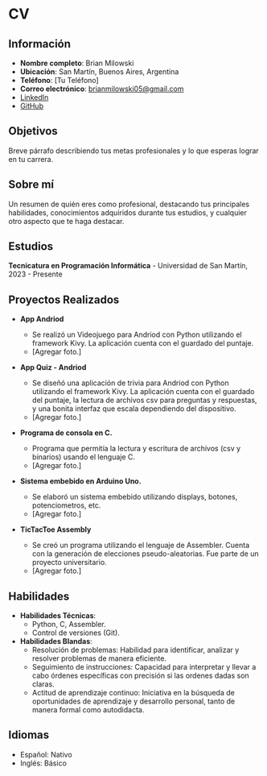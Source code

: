 # CV

## Información
- **Nombre completo**: Brian Milowski
- **Ubicación**: San Martín, Buenos Aires, Argentina
- **Teléfono**: [Tu Teléfono]
- **Correo electrónico**: brianmilowski05@gmail.com
- [LinkedIn](https://www.linkedin.com/in/brian-milowski)
- [GitHub](https://github.com/brianm05)

## Objetivos
Breve párrafo describiendo tus metas profesionales y lo que esperas lograr en tu carrera.

## Sobre mí
Un resumen de quién eres como profesional, destacando tus principales habilidades, conocimientos adquiridos durante tus estudios, y cualquier otro aspecto que te haga destacar.

## Estudios
**Tecnicatura en Programación Informática** - Universidad de San Martín, 2023 - Presente

## Proyectos Realizados

- **App Andriod**
  - Se realizó un Videojuego para Andriod con Python utilizando el framework Kivy. La aplicación cuenta con el guardado del puntaje.
  - [Agregar foto.]

- **App Quiz - Andriod**
  - Se diseñó una aplicación de trivia para Andriod con Python utilizando el framework Kivy. La aplicación cuenta con el guardado del puntaje, la lectura de archivos csv para preguntas y respuestas, y una bonita interfaz que escala dependiendo del dispositivo.
  - [Agregar foto.]

- **Programa de consola en C.**
  - Programa que permitía la lectura y escritura de archivos (csv y binarios) usando el lenguaje C.
  - [Agregar foto.]

- **Sistema embebido en Arduino Uno.**
  - Se elaboró un sistema embebido utilizando displays, botones, potenciometros, etc.
  - [Agregar foto.]

- **TicTacToe Assembly**
  - Se creó un programa utilizando el lenguaje de Assembler. Cuenta con la generación de elecciones pseudo-aleatorias. Fue parte de un proyecto universitario.
  - [Agregar foto.]

## Habilidades
- **Habilidades Técnicas**:
  - Python, C, Assembler.
  - Control de versiones (Git).
- **Habilidades Blandas**:
  - Resolución de problemas: Habilidad para identificar, analizar y resolver problemas de manera eficiente.
  - Seguimiento de instrucciones: Capacidad para interpretar y llevar a cabo órdenes específicas con precisión si las ordenes dadas son claras.
  - Actitud de aprendizaje continuo: Iniciativa en la búsqueda de oportunidades de aprendizaje y desarrollo personal, tanto de manera formal como autodidacta.

## Idiomas
- Español: Nativo
- Inglés: Básico